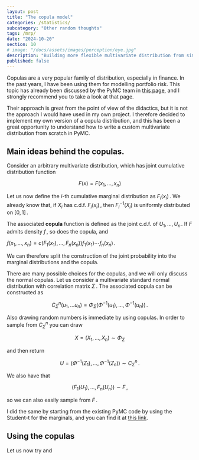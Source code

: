 ```yaml
---
layout: post
title: "The copula model"
categories: /statistics/
subcategory: "Other random thoughts"
tags: /mrp/
date: "2024-10-20"
section: 10
# image: "/docs/assets/images/perception/eye.jpg"
description: "Building more flexible multivariate distribution from simpler ones"
published: false
---
```


Copulas are a very popular family of distribution, especially in finance.
In the past years, I have been using them for modelling portfolio risk.
This topic has already been discussed by the PyMC team in
[this page](https://www.pymc.io/projects/examples/en/latest/howto/copula-estimation.html),
and I strongly recommend you to take a look at that page.

Their approach is great from the point of view of the didactics, but
it is not the approach I would have used in my own project.
I therefore decided to implement my own version of a copula distribution,
and this has been a great opportunity to understand how to write a custom
multivariate distribution from scratch in PyMC.

## Main ideas behind the copulas.

Consider an arbitrary multivariate distribution, which has joint
cumulative distribution function

$$
F(x) = F(x_1,...,x_n)
$$

Let us now define the $i$-th cumulative marginal distribution as $F_i(x_i)\,.$
We already know that, if $X_i$ has c.d.f. $F_i(x_i)\,,$
then $F^{-1}_i(X_i)$ is uniformly distributed on $[0, 1]\,.$

The associated **copula** function is defined as the joint
c.d.f. of $U_1,...,U_n\,.$
If $F$ admits density $f\,,$ so does the copula, and

$f(x_1,...,x_n) = c(F_1(x_1),...,F_n(x_n)) f_1(x_1) \cdots f_n(x_n)\,.$

We can therefore split the construction of the joint probability
into the marginal distributions and the copula.

There are many possible choices for the copulas, and we will only discuss
the normal copulas.
Let us consider a multivariate standard normal distribution with correlation matrix $\Sigma\,.$
The associated copula can be constructed as

$$
C^n_{\Sigma}(u_1,...u_n) = \Phi_{\Sigma}(\Phi^{-1}(u_1),...,\Phi^{-1}(u_n))\,.
$$

Also drawing random numbers is immediate by using copulas.
In order to sample from $C^n_{\Sigma}$ you can draw 

$$
X=(X_1,...,X_n) \sim \Phi_{\Sigma}
$$

and then return 

$$U=(\Phi^{-1}(Z_1),...,\Phi^{-1}(Z_n)) \sim C^n_{\Sigma}\,.$$

We also have that

$$(F_1(U_1),...,F_n(U_n)) \sim F\,,$$

so we can also easily sample from $F\,.$

I did the same by starting from the existing PyMC code by using the Student-t
for the marginals, and you can find it at [this link](https://github.com/thestippe/thestippe.github.io/blob/main/scripts/copula.py).

## Using the copulas

Let us now try and